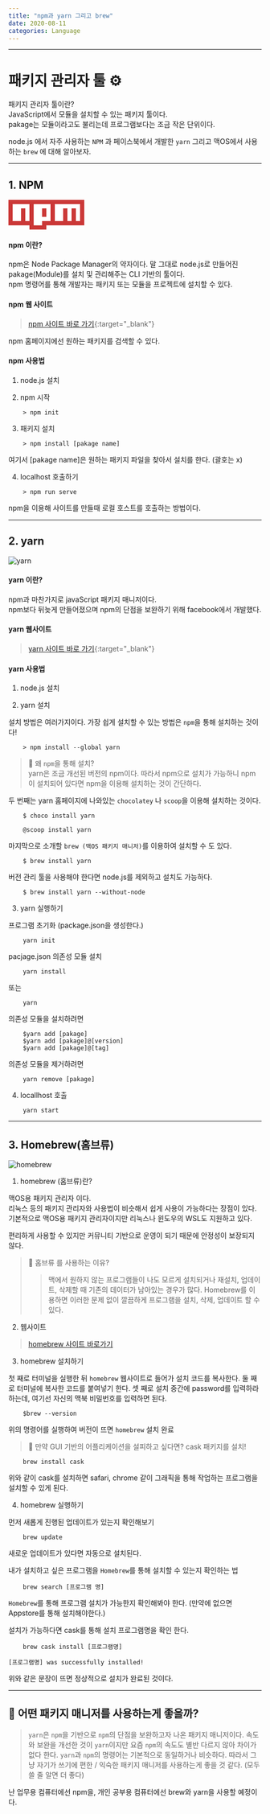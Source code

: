```yaml
---
title: "npm과 yarn 그리고 brew"
date: 2020-08-11
categories: Language
---
```


---
# 패키지 관리자 툴 ⚙

패키지 관리자 툴이란?  
JavaScript에서 모듈을 설치할 수 있는 패키지 툴이다.  
pakage는 모듈이라고도 불리는데 프로그램보다는 조금 작은 단위이다.


node.js 에서 자주 사용하는 `NPM` 과 페이스북에서 개발한 `yarn`  그리고 맥OS에서 사용하는 `brew` 에 대해 알아보자.

---

## 1. NPM


![npm](data:image/png;base64,iVBORw0KGgoAAAANSUhEUgAAAJcAAAA7CAMAAABBn+jeAAAAJFBMVEX////LODfJKCfot7bgmJfOSUnFAADuy8v14eHGEA7kqKfXdXRcp15cAAAA+0lEQVRoge3Z4Q7CIAwEYCiMse3939cYwSUlpaCSkXn3y7Bb/WaiJmDsnDFXA4TA1Re4+jK9i9SMaIq3Zhd5p4UGNHk8cddqtITe5hbVJs9auNwAl97kcXDBBVfFdX7XNVfRFF2Rv3ovNLhs2J4JXnVRau6q61U8mzEvZFiDa0kXdFceobuIvVncUhMuuOCCCy644Pp3F83pOlIca17tKgIXXHDd01XMyC7+a/nN/hd3Ge4q9r/swmP5FfkJpFubZ9qi0b/vK/4//jRw9QWuvkzr6j6KqLg+ON+QYnxzxFOMzDraZ6nhz15JkD6VvL7rM0Yk2Hrggguum7oeyc0jXd/03kcAAAAASUVORK5CYII= "npm logo")  





#### npm 이란?

npm은 Node Package Manager의 약자이다. 말 그대로 node.js로 만들어진 pakage(Module)를 설치 및 관리해주는 CLI 기반의 툴이다.  
npm 명령어를 통해 개발자는 패키지 또는 모듈을 프로젝트에 설치할 수 있다.


#### npm 웹 사이트

> [npm 사이트 바로 가기](https://npmjs.org){:target="_blank"}

npm 홈페이지에선 원하는 패키지를 검색할 수 있다.

#### npm 사용법

1. node.js 설치

2. npm 시작

```
    > npm init
```

3. 패키지 설치

```
    > npm install [pakage name]
```
여기서 [pakage name]은 원하는 패키지 파일을 찾아서 설치를 한다. (괄호는 x)

4. localhost 호출하기

```
    > npm run serve
```
npm을 이용해 사이트를 만들때 로컬 호스트를 호출하는 방법이다.  

---

## 2. yarn

![yarn](https://encrypted-tbn0.gstatic.com/images?q=tbn%3AANd9GcRWseHnrqbiy8Y2gX_t__UCfgKjFssaSJCPMQ&usqp=CAU "yarn")  



#### yarn 이란?

npm과 마찬가지로 javaScript 패키지 매니저이다.  
npm보다 뒤늦게 만들어졌으며 npm의 단점을 보완하기 위해 facebook에서 개발했다.

#### yarn 웹사이트

> [yarn 사이트 바로 가기](https://yarnpkg.com/){:target="_blank"}

#### yarn 사용법

1. node.js 설치

2. yarn 설치

설치 방법은 여러가지이다. 가장 쉽게 설치할 수 있는 방법은 `npm`을 통해 설치하는 것이다!  

```
    > npm install --global yarn
```
> 🤔 왜 `npm`을 통해 설치?  
> yarn은 조금 개선된 버전의 npm이다. 따라서 npm으로 설치가 가능하니
> npm이 설치되어 있다면 npm을 이용해 설치하는 것이 간단하다.

두 번째는 yarn 홈페이지에 나와있는 `chocolatey` 나 `scoop`을 이용해 설치하는 것이다.

```
    $ choco install yarn
```
```
    @scoop install yarn
```

마지막으로 소개할 `brew (맥OS 패키지 매니저)`를 이용하여 설치할 수 도 있다. 
```
    $ brew install yarn
```
버전 관리 툴을 사용해야 한다면 node.js를 제외하고 설치도 가능하다.
```
    $ brew install yarn --without-node
```

3. yarn 실행하기

프로그램 초기화 (package.json을 생성한다.)
```
    yarn init
```

pacjage.json 의존성 모듈 설치
```
    yarn install
```
또는
```
    yarn
```

의존성 모듈을 설치하려면
```
    $yarn add [pakage]
    $yarn add [pakage]@[version]
    $yarn add [pakage]@[tag]
```

의존성 모듈을 제거하려면
```
    yarn remove [pakage]
```

4. locallhost 호출

```
    yarn start
```

---

## 3. Homebrew(홈브류)

![homebrew](https://miro.medium.com/max/256/1*CBCWQowzYqU83B0capCTQA.png "홈브류")  



1. homebrew (홈브류)란?

맥OS용 패키지 관리자 이다.  
리눅스 등의 패키지 관리자와 사용법이 비슷해서 쉽게 사용이 가능하다는 장점이 있다.  
기본적으로 맥OS용 패키지 관리자이지만 리눅스나 윈도우의 WSL도 지원하고 있다.

편리하게 사용할 수 있지만 커뮤니티 기반으로 운영이 되기 때문에 안정성이 보장되지 않다.

> 🤔 홈브류 를 사용하는 이유?
>> 맥에서 원하지 않는 프로그램들이 나도 모르게 설치되거나 재설치, 업데이트, 삭제할 때 기존의 데이터가 남아있는 경우가 많다.
>> Homebrew를 이용하면 이러한 문제 없이 깔끔하게 프로그램을 설치, 삭제, 업데이트 할 수 있다.



2. 웹사이트

> [homebrew 사이트 바로가기](https://brew.sh/)


3. homebrew 설치하기

첫 째로 터미널을 실행한 뒤 `homebrew` 웹사이트로 들어가 설치 코드를 복사한다.
둘 째로 터미널에 복사한 코드를 붙여넣기 한다.
셋 째로 설치 중간에 password를 입력하라 하는데, 여기선 자신의 맥북 비밀번호를 입력하면 된다.

```
    $brew --version
```
위의 명령어를 실행하여 버전이 뜨면 `homebrew` 설치 완료

> 🤔 만약 GUI 기반의 어플리케이션을 설피하고 싶다면?
> cask 패키지를 설치!

```
    brew install cask
```

위와 같이 cask를 설치하면 safari, chrome 같이 그래픽을 통해 작업하는 프로그램을 설치할 수 있게 된다.


4. homebrew 실행하기

먼저 새롭게 진행된 업데이트가 있는지 확인해보기

```
    brew update
```
새로운 업데이트가 있다면 자동으로 설치된다.

내가 설치하고 싶은 프로그램을 `Homebrew`를 통해 설치할 수 있는지 확인하는 법

```
    brew search [프로그램 명]
```

`Homebrew`를 통해 프로그램 설치가 가능한지 확인해봐야 한다. (만약에 없으면 Appstore를 통해 설치해야한다.)

설치가 가능하다면 cask를 통해 설치 프로그램명을 확인 한다.

```
    brew cask install [프로그램명]
```

`[프로그램명] was successfully installed!`

위와 같은 문장이 뜨면 정상적으로 설치가 완료된 것이다.


---

## 🤔 어떤 패키지 매니저를 사용하는게 좋을까?

> `yarn`은 `npm`을 기반으로 `npm`의 단점을 보완하고자 나온 패키지 매니저이다.
> 속도와 보완을 개선한 것이 `yarn`이지만 요즘 `npm`의 속도도 별반 다르지 않아 차이가 없다 한다.
> `yarn`과 `npm`의 명령어는 기본적으로 동일하거나 비슷하다.
> 따라서 그냥 자기가 쓰기에 편한 / 익숙한 패키지 매니저를 사용하는게 좋을 것 같다. (모두 쓸 줄 알면 더 좋다)

난 업무용 컴퓨터에선 npm을, 개인 공부용 컴퓨터에선 brew와 yarn을 사용할 예정이다.